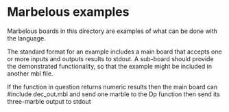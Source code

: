 Marbelous examples
==================

Marbelous boards in this directory are examples of what can be done with the language.

The standard format for an example includes a main board that accepts one or more inputs and outputs results to stdout. A sub-board should provide the demonstrated functionality, so that the example might be included in another mbl file.

If the function in question returns numeric results then the main board can #include dec_out.mbl and send one marble to the Dp function then send its three-marble output to stdout